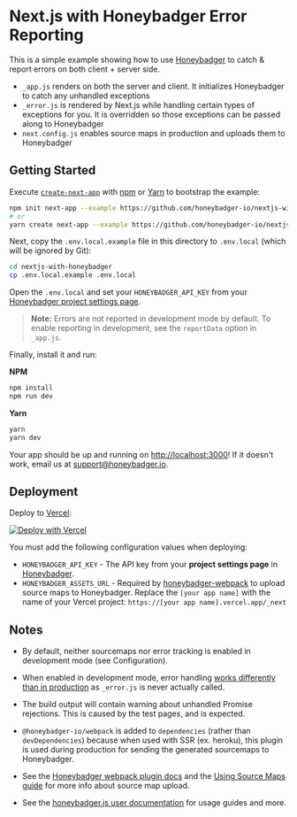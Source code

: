 # Next.js with Honeybadger Error Reporting

This is a simple example showing how to use
[Honeybadger](https://www.honeybadger.io/for/javascript) to catch & report
errors on both client + server side.

- `_app.js` renders on both the server and client. It initializes Honeybadger to catch any unhandled exceptions
- `_error.js` is rendered by Next.js while handling certain types of exceptions for you. It is overridden so those exceptions can be passed along to Honeybadger
- `next.config.js` enables source maps in production and uploads them to Honeybadger

## Getting Started

Execute [`create-next-app`](https://github.com/zeit/next.js/tree/canary/packages/create-next-app) with [npm](https://docs.npmjs.com/cli/init) or [Yarn](https://yarnpkg.com/lang/en/docs/cli/create/) to bootstrap the example:

```bash
npm init next-app --example https://github.com/honeybadger-io/nextjs-with-honeybadger nextjs-with-honeybadger
# or
yarn create next-app --example https://github.com/honeybadger-io/nextjs-with-honeybadger nextjs-with-honeybadger
```

Next, copy the `.env.local.example` file in this directory to `.env.local` (which will be ignored by Git):

```bash
cd nextjs-with-honeybadger
cp .env.local.example .env.local
```

Open the `.env.local` and set your `HONEYBADGER_API_KEY` from your [Honeybadger project settings page](https://app.honeybadger.io).

> **Note:** Errors are not reported in development mode by default. To enable reporting in development, see the `reportData` option in `_app.js`.

Finally, install it and run:

**NPM**

```bash
npm install
npm run dev
```

**Yarn**

```bash
yarn
yarn dev
```

Your app should be up and running on [http://localhost:3000](http://localhost:3000)! If it doesn't work, email us at support@honeybadger.io.

## Deployment

Deploy to [Vercel](https://vercel.com):

[![Deploy with Vercel](https://vercel.com/button)](https://vercel.com/new/git/external?repository-url=https://github.com/honeybadger-io/nextjs-with-honeybadger&project-name=nextjs-with-honeybadger&repository-name=nextjs-with-honeybadger&env=HONEYBADGER_API_KEY,HONEYBADGER_ASSETS_URL&envDescription=Honeybadger%20API%20KEY%20and%20assets%20URL%20for%20honeybadger-webpack&envLink=https%3A%2F%2Fgithub.com%2Fhoneybadger-io%2Fnextjs-with-honeybadger%23deployment)

You must add the following configuration values when deploying:

- `HONEYBADGER_API_KEY` - The API key from your **project settings page** in [Honeybadger](https://app.honeybadger.io).
- `HONEYBADGER_ASSETS_URL` - Required by [honeybadger-webpack](https://github.com/honeybadger-io/honeybadger-webpack#configuration) to upload source maps to Honeybadger. Replace the `[your app name]` with the name of your Vercel project: `https://[your app name].vercel.app/_next`

## Notes

- By default, neither sourcemaps nor error tracking is enabled in development mode (see Configuration).

- When enabled in development mode, error handling [works differently than in production](https://nextjs.org/docs#custom-error-handling) as `_error.js` is never actually called.

- The build output will contain warning about unhandled Promise rejections. This is caused by the test pages, and is expected.

- `@honeybadger-io/webpack` is added to `dependencies` (rather than `devDependencies`) because when used with SSR (ex. heroku), this plugin is used during production for sending the generated sourcemaps to Honeybadger.

- See the [Honeybadger webpack plugin docs](https://github.com/honeybadger-io/honeybadger-webpack#configuration) and the [Using Source Maps guide](https://docs.honeybadger.io/lib/javascript/guides/using-source-maps.html) for more info about source map upload.

- See the [honeybadger.js user documentation](https://docs.honeybadger.io/lib/javascript/index.html) for usage guides and more.

